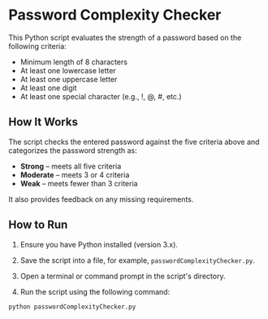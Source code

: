 # Password Complexity Checker

This Python script evaluates the strength of a password based on the following criteria:

- Minimum length of 8 characters
- At least one lowercase letter
- At least one uppercase letter
- At least one digit
- At least one special character (e.g., !, @, #, etc.)

## How It Works

The script checks the entered password against the five criteria above and categorizes the password strength as:

- **Strong** – meets all five criteria
- **Moderate** – meets 3 or 4 criteria
- **Weak** – meets fewer than 3 criteria

It also provides feedback on any missing requirements.

## How to Run

1. Ensure you have Python installed (version 3.x).

2. Save the script into a file, for example, `passwordComplexityChecker.py`.

3. Open a terminal or command prompt in the script's directory.

4. Run the script using the following command:

```bash
python passwordComplexityChecker.py
